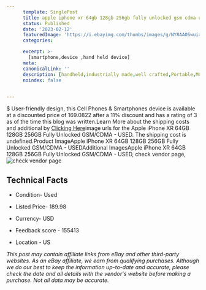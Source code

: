 ```yaml
---
      template: SinglePost
      title: apple iphone xr 64gb 128gb 256gb fully unlocked gsm cdma used
      status: Published
      date: '2023-02-12'
      featuredImage: 'https://i.ebayimg.com/thumbs/images/g/NY8AAOSwuixjj719/s-l225.jpg'
      categories: 

      excerpt: >-
        [smartphone,device ,hand held device]
      meta:
      canonicalLink: ''
      description: [handheld,industrially made,well crafted,Portable,Mobile,Compact,Convenient,Lightweight,Maneuverable,Man-portable,Miniature,Carriable,Hand-held,Light,Holdable,Transportable,Mobile device,Pocket-sized,On-the-go,Wireless,Cordless,Compact size,Convenient size, smartphone,device ,hand held device]
      noindex: false

        
---
```

$
    User-friendly design, this Cell Phones & Smartphones device is available at a discounted price of 169.0822 after a 11% discount and has a rating of 3 as of the time this blog was written.Learn More about the shipping costs and additional by [Clicking Here](https://www.ebay.com/itm/255865811308?hash=item3b92ca716c%3Ag%3ANY8AAOSwuixjj719&mkevt=1&mkcid=1&mkrid=711-53200-19255-0&campid=%253CePNCampaignId%253E&customid=%253CreferenceId%253E&toolid=10049)image urls for the Apple iPhone XR 64GB 128GB 256GB Fully Unlocked GSM/CDMA - USED. The shipping cost is undefined.Product ImageApple iPhone XR 64GB 128GB 256GB Fully Unlocked GSM/CDMA - USEDAdditional ImagesApple iPhone XR 64GB 128GB 256GB Fully Unlocked GSM/CDMA - USED, check vendor page, ![check vendor page](https://origin-galleryplus.ebayimg.com/ws/web/255865811308_2_0_1/225x225.jpg,https://origin-galleryplus.ebayimg.com/ws/web/255865811308_3_0_1/225x225.jpg,https://origin-galleryplus.ebayimg.com/ws/web/255865811308_4_0_1/225x225.jpg,https://origin-galleryplus.ebayimg.com/ws/web/255865811308_5_0_1/225x225.jpg,https://origin-galleryplus.ebayimg.com/ws/web/255865811308_6_0_1/225x225.jpg,https://origin-galleryplus.ebayimg.com/ws/web/255865811308_7_0_1/225x225.jpg,https://origin-galleryplus.ebayimg.com/ws/web/255865811308_8_0_1/225x225.jpg,https://origin-galleryplus.ebayimg.com/ws/web/255865811308_9_0_1/225x225.jpg,https://origin-galleryplus.ebayimg.com/ws/web/255865811308_10_0_1/225x225.jpg,https://origin-galleryplus.ebayimg.com/ws/web/255865811308_11_0_1/225x225.jpg,https://origin-galleryplus.ebayimg.com/ws/web/255865811308_12_0_1/225x225.jpg)
    
    

 ## Technical Facts 



     
      

 - Condition- Used 


      

 - Listed Price- 189.98 


      

 - Currency- USD 


      

 - Feedback score - 155413 


      

 - Location - US 


      
      

 *_This post may contain affiliate links from eBay and other third-party websites. As an eBay affiliate, we earn from qualifying purchases. Although we do our best to keep the information up-to-date and accurate, please check the date and all details with the vendor's website before making a purchase. Not all data may be accurate._*



    
    
    
    
    